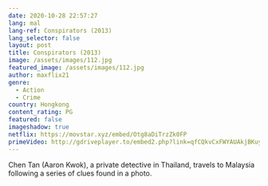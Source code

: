 ```yaml
---
date: 2020-10-28 22:57:27
lang: mal
lang-ref: Conspirators (2013)
lang_selector: false
layout: post
title: Conspirators (2013)
image: /assets/images/112.jpg
featured_image: /assets/images/112.jpg
author: maxflix21
genre:
  - Action
  - Crime
country: Hongkong
content_rating: PG
featured: false
imageshadow: true
netflix: https://movstar.xyz/embed/Otg8aDiTrzZk0FP
primeVideo: http://gdriveplayer.to/embed2.php?link=qfCQkvCxFWYAUAkjBKuyoQ%252Bk6WM%252B3h0dufMi1%252BsZ%252BptAWXP29y4nNtnvL1%252FCS%252FbLXCTUnMTJ8ai9jEhq1DMeNRs%252FDlvXs1tx1gqHgObZh8Sdab65bcAUwerdEGH6UrxodJyNVB2UIwDUJCQmSR4ami0zmKDDJPtVinB013Cad5x71HIAZlp94EsxXeHmwYHRE%253D
---
```

Chen Tan (Aaron Kwok), a private detective in Thailand, travels to Malaysia following a series of clues found in a photo.